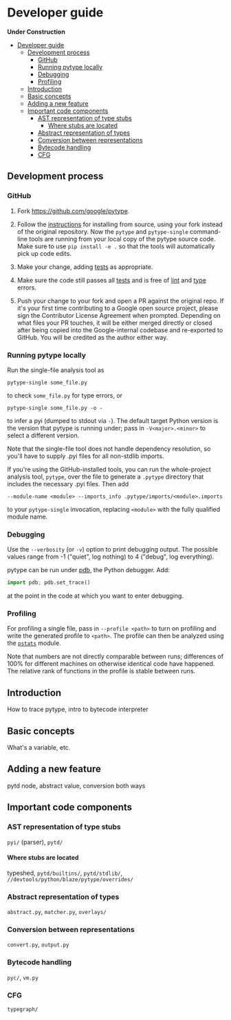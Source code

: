# Developer guide

**Under Construction**

<!--ts-->
   * [Developer guide](#developer-guide)
      * [Development process](#development-process)
         * [GitHub](#github)
         * [Running pytype locally](#running-pytype-locally)
         * [Debugging](#debugging)
         * [Profiling](#profiling)
      * [Introduction](#introduction)
      * [Basic concepts](#basic-concepts)
      * [Adding a new feature](#adding-a-new-feature)
      * [Important code components](#important-code-components)
         * [AST representation of type stubs](#ast-representation-of-type-stubs)
            * [Where stubs are located](#where-stubs-are-located)
         * [Abstract representation of types](#abstract-representation-of-types)
         * [Conversion between representations](#conversion-between-representations)
         * [Bytecode handling](#bytecode-handling)
         * [CFG](#cfg)

<!-- Added by: rechen, at: 2020-03-10T14:26-07:00 -->

<!--te-->

## Development process

### GitHub

1. Fork https://github.com/google/pytype.

1. Follow the [instructions][source-install-instructions] for installing from
   source, using your fork instead of the original repository. Now the `pytype`
   and `pytype-single` command-line tools are running from your local copy of
   the pytype source code. Make sure to use `pip install -e .` so that the tools
   will automatically pick up code edits.

1. Make your change, adding [tests][tests-readme-oss] as appropriate.

1. Make sure the code still passes all [tests][tests-readme-oss] and is free of
   [lint][pylint] and [type][pytype-quickstart] errors.

1. Push your change to your fork and open a PR against the original repo. If
   it's your first time contributing to a Google open source project, please
   sign the Contributor License Agreement when prompted. Depending on what files
   your PR touches, it will be either merged directly or closed after being
   copied into the Google-internal codebase and re-exported to GitHub. You will
   be credited as the author either way.

### Running pytype locally

Run the single-file analysis tool as

```shell
pytype-single some_file.py
```

to check `some_file.py` for type errors, or

```shell
pytype-single some_file.py -o -
```

to infer a pyi (dumped to stdout via `-`). The default target Python
version is the version that pytype is running under; pass in `-V<major>.<minor>`
to select a different version.

Note that the single-file tool does not handle dependency resolution, so
you'll have to supply .pyi files for all non-stdlib imports.

If you're using the GitHub-installed tools, you can run the whole-project
analysis tool, `pytype`, over the file to generate a `.pytype` directory that
includes the necessary .pyi files. Then add

```shell
--module-name <module> --imports_info .pytype/imports/<module>.imports
```

to your `pytype-single` invocation, replacing `<module>` with the fully
qualified module name.

### Debugging

Use the `--verbosity` (or `-v`) option to print debugging output. The possible
values range from -1 ("quiet", log nothing) to 4 ("debug", log everything).

pytype can be run under [pdb][pdb], the Python debugger. Add:

```python
import pdb; pdb.set_trace()
```

at the point in the code at which you want to enter debugging.

### Profiling

For profiling a single file, pass in `--profile <path>` to turn on profiling and
write the generated profile to `<path>`. The profile can then be analyzed using
the [`pstats`][pstats] module.

Note that numbers are not directly comparable between runs; differences of 100%
for different machines on otherwise identical code have happened. The relative
rank of functions in the profile is stable between runs.

## Introduction

How to trace pytype, intro to bytecode interpreter

## Basic concepts

What's a variable, etc.

## Adding a new feature

pytd node, abstract value, conversion both ways

## Important code components

### AST representation of type stubs

`pyi/` (parser), `pytd/`

#### Where stubs are located

typeshed, `pytd/builtins/`, `pytd/stdlib/`,
`//devtools/python/blaze/pytype/overrides/`

### Abstract representation of types

`abstract.py`, `matcher.py`, `overlays/`

### Conversion between representations

`convert.py`, `output.py`

### Bytecode handling

`pyc/`, `vm.py`

### CFG

`typegraph/`

<!-- General references -->
[pdb]: https://docs.python.org/3/library/pdb.html
[pylint]: http://pylint.pycqa.org/en/latest/
[pytype-quickstart]: https://github.com/google/pytype#quickstart
[pstats]: https://docs.python.org/3/library/profile.html#module-pstats
[source-install-instructions]: https://github.com/google/pytype#installing
[tests-readme-oss]: https://github.com/google/pytype/blob/master/pytype/tests/README.md
